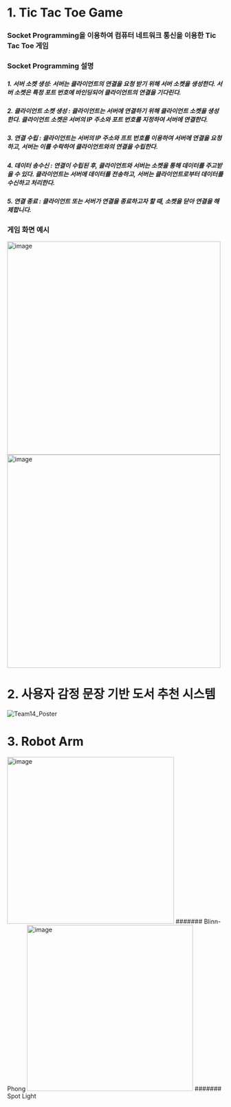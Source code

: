 # 1. Tic Tac Toe Game

### Socket Programming을 이용하여 컴퓨터 네트워크 통신을 이용한 Tic Tac Toe 게임

### Socket Programming 설명
##### 1. 서버 소켓 생성: 서버는 클라이언트의 연결을 요청 받기 위해 서버 소켓을 생성한다. 서버 소켓은 특정 포트 번호에 바인딩되어 클라이언트의 연결을 기다린다.
##### 2. 클라이언트 소켓 생성 : 클라이언트는 서버에 연결하기 위해 클라이언트 소켓을 생성한다. 클라이언트 소켓은 서버의 IP 주소와 포트 번호를 지정하여 서버에 연결한다.
##### 3. 연결 수립 : 클라이언트는 서버의 IP 주소와 프트 번호를 이용하여 서버에 연결을 요청하고, 서버는 이를 수락하여 클라이언트와의 연결을 수립한다.
##### 4. 데이터 송수신 : 연결이 수립된 후, 클라이언트와 서버는 소켓을 통해 데이터를 주고받을 수 있다. 클라이언트는 서버에 데이터를 전송하고, 서버는 클라이언트로부터 데이터를 수신하고 처리한다.
##### 5. 연결 종료 : 클라이언트 또는 서버가 연결을 종료하고자 할 때, 소켓을 닫아 연결을 해제합니다.

### 게임 화면 예시
<img width="496" alt="image" src="https://github.com/aajin126/EWHA/assets/122766068/14c93b73-72fe-4d97-bfe0-6f4bdf488f80">
<img width="496" alt="image" src="https://github.com/aajin126/EWHA/assets/122766068/28ac98b3-7be0-4609-a85d-e274cb750d41">

# 2. 사용자 감정 문장 기반 도서 추천 시스템
![Team14_Poster](https://github.com/aajin126/EWHA/assets/122766068/f3327cfe-1282-408c-9679-e86025b79bd6)

# 3. Robot Arm
<img width="388" alt="image" src="https://github.com/aajin126/EWHA/assets/122766068/77406baa-693c-4525-ba7d-a7832c7bec89">
####### Blinn-Phong
<img width="386" alt="image" src="https://github.com/aajin126/EWHA/assets/122766068/f09a45b9-062a-4ef6-ba79-fd9c6c0714b6">
####### Spot Light

